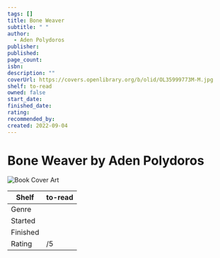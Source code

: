 ```yaml
---
tags: []
title: Bone Weaver
subtitle: " "
author:
  - Aden Polydoros
publisher: 
published: 
page_count: 
isbn: 
description: ""
coverUrl: https://covers.openlibrary.org/b/olid/OL35999773M-M.jpg
shelf: to-read
owned: false
start_date: 
finished_date: 
rating: 
recommended_by: 
created: 2022-09-04
---
```


# Bone Weaver by Aden Polydoros

![Book Cover Art](https://covers.openlibrary.org/b/olid/OL35999773M-M.jpg)

| Shelf | to-read |
| --- | --- |
| Genre |  |
| Started |  |
| Finished |  |
| Rating | /5 |

